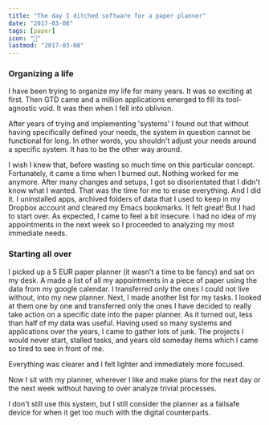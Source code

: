```yaml
---
title: "The day I ditched software for a paper planner"
date: "2017-03-08"
tags: [paper]
icon: "📓"
lastmod: "2017-03-08"
---
```


### Organizing a life

I have been trying to organize my life for many years. It was so exciting at first. Then GTD came and a million applications emerged to fill its tool-agnostic void. It was then when I fell into oblivion.

After years of trying and implementing 'systems' I found out that without having specifically defined your needs, the system in question cannot be functional for long. In other words, you shouldn't adjust your needs around a specific system. It has to be the other way around.

I wish I knew that, before wasting so much time on this particular concept. Fortunately, it came a time when I burned out. Nothing worked for me anymore. After many changes and setups, I got so disorientated that I didn't know what I wanted. That was the time for me to erase everything. And I did it. I uninstalled apps, archived folders of data that I used to keep in my Dropbox account and cleared my Emacs bookmarks. It felt great! But I had to start over. As expected, I came to feel a bit insecure. I had no idea of my appointments in the next week so I proceeded to analyzing my most immediate needs.

### Starting all over

I picked up a 5 EUR paper planner (it wasn't a time to be fancy) and sat on my desk. A made a list of all my appointments in a piece of paper using the data from my google calendar. I transferred only the ones I could not live without, into my new planner. Next, I made another list for my tasks. I looked at them one by one and transferred only the ones I have decided to really take action on a specific date into the paper planner. As it turned out, less than half of my data was useful. Having used so many systems and applications over the years, I came to gather lots of junk. The projects I would never start, stalled tasks, and years old someday items which I came so tired to see in front of me.

Everything was clearer and I felt lighter and immediately more focused.

Now I sit with my planner, wherever I like and make plans for the next day or the next week without having to over analyze trivial processes.

I don't still use this system, but I still consider the planner as a failsafe device for when it get too much with the digital counterparts.
